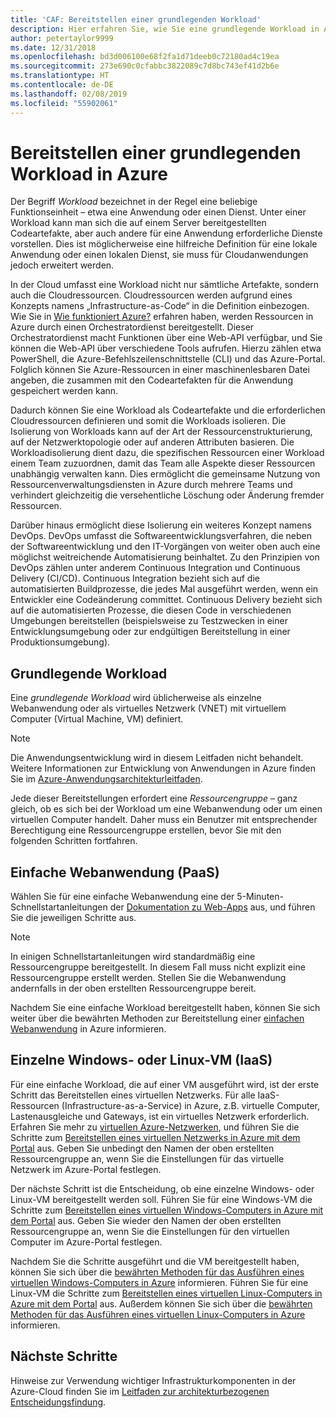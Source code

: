 ```yaml
---
title: 'CAF: Bereitstellen einer grundlegenden Workload'
description: Hier erfahren Sie, wie Sie eine grundlegende Workload in Azure bereitstellen.
author: petertaylor9999
ms.date: 12/31/2018
ms.openlocfilehash: bd3d006100e68f2fa1d71deeb0c72180ad4c19ea
ms.sourcegitcommit: 273e690c0cfabbc3822089c7d8bc743ef41d2b6e
ms.translationtype: HT
ms.contentlocale: de-DE
ms.lasthandoff: 02/08/2019
ms.locfileid: "55902061"
---
```

# <a name="deploy-a-basic-workload-in-azure"></a>Bereitstellen einer grundlegenden Workload in Azure

Der Begriff *Workload* bezeichnet in der Regel eine beliebige Funktionseinheit – etwa eine Anwendung oder einen Dienst. Unter einer Workload kann man sich die auf einem Server bereitgestellten Codeartefakte, aber auch andere für eine Anwendung erforderliche Dienste vorstellen. Dies ist möglicherweise eine hilfreiche Definition für eine lokale Anwendung oder einen lokalen Dienst, sie muss für Cloudanwendungen jedoch erweitert werden.

In der Cloud umfasst eine Workload nicht nur sämtliche Artefakte, sondern auch die Cloudressourcen. Cloudressourcen werden aufgrund eines Konzepts namens „Infrastructure-as-Code“ in die Definition einbezogen. Wie Sie in [Wie funktioniert Azure?](../../getting-started/what-is-azure.md) erfahren haben, werden Ressourcen in Azure durch einen Orchestratordienst bereitgestellt. Dieser Orchestratordienst macht Funktionen über eine Web-API verfügbar, und Sie können die Web-API über verschiedene Tools aufrufen. Hierzu zählen etwa PowerShell, die Azure-Befehlszeilenschnittstelle (CLI) und das Azure-Portal. Folglich können Sie Azure-Ressourcen in einer maschinenlesbaren Datei angeben, die zusammen mit den Codeartefakten für die Anwendung gespeichert werden kann.

Dadurch können Sie eine Workload als Codeartefakte und die erforderlichen Cloudressourcen definieren und somit die Workloads isolieren. Die Isolierung von Workloads kann auf der Art der Ressourcenstrukturierung, auf der Netzwerktopologie oder auf anderen Attributen basieren. Die Workloadisolierung dient dazu, die spezifischen Ressourcen einer Workload einem Team zuzuordnen, damit das Team alle Aspekte dieser Ressourcen unabhängig verwalten kann. Dies ermöglicht die gemeinsame Nutzung von Ressourcenverwaltungsdiensten in Azure durch mehrere Teams und verhindert gleichzeitig die versehentliche Löschung oder Änderung fremder Ressourcen.

Darüber hinaus ermöglicht diese Isolierung ein weiteres Konzept namens DevOps. DevOps umfasst die Softwareentwicklungsverfahren, die neben der Softwareentwicklung und den IT-Vorgängen von weiter oben auch eine möglichst weitreichende Automatisierung beinhaltet. Zu den Prinzipien von DevOps zählen unter anderem Continuous Integration und Continuous Delivery (CI/CD). Continuous Integration bezieht sich auf die automatisierten Buildprozesse, die jedes Mal ausgeführt werden, wenn ein Entwickler eine Codeänderung committet. Continuous Delivery bezieht sich auf die automatisierten Prozesse, die diesen Code in verschiedenen Umgebungen bereitstellen (beispielsweise zu Testzwecken in einer Entwicklungsumgebung oder zur endgültigen Bereitstellung in einer Produktionsumgebung).

## <a name="basic-workload"></a>Grundlegende Workload

Eine *grundlegende Workload* wird üblicherweise als einzelne Webanwendung oder als virtuelles Netzwerk (VNET) mit virtuellem Computer (Virtual Machine, VM) definiert.

> [!NOTE]
> Die Anwendungsentwicklung wird in diesem Leitfaden nicht behandelt. Weitere Informationen zur Entwicklung von Anwendungen in Azure finden Sie im [Azure-Anwendungsarchitekturleitfaden](/azure/architecture/guide/).

Jede dieser Bereitstellungen erfordert eine *Ressourcengruppe* – ganz gleich, ob es sich bei der Workload um eine Webanwendung oder um einen virtuellen Computer handelt. Daher muss ein Benutzer mit entsprechender Berechtigung eine Ressourcengruppe erstellen, bevor Sie mit den folgenden Schritten fortfahren.

## <a name="basic-web-application-paas"></a>Einfache Webanwendung (PaaS)

Wählen Sie für eine einfache Webanwendung eine der 5-Minuten-Schnellstartanleitungen der [Dokumentation zu Web-Apps](/azure/app-service?toc=/azure/architecture/cloud-adoption-guide/toc.json) aus, und führen Sie die jeweiligen Schritte aus.

> [!NOTE]
> In einigen Schnellstartanleitungen wird standardmäßig eine Ressourcengruppe bereitgestellt. In diesem Fall muss nicht explizit eine Ressourcengruppe erstellt werden. Stellen Sie die Webanwendung andernfalls in der oben erstellten Ressourcengruppe bereit.

Nachdem Sie eine einfache Workload bereitgestellt haben, können Sie sich weiter über die bewährten Methoden zur Bereitstellung einer [einfachen Webanwendung](/azure/architecture/reference-architectures/app-service-web-app/basic-web-app?toc=/azure/architecture/cloud-adoption-guide/toc.json) in Azure informieren.

## <a name="single-windows-or-linux-vm-iaas"></a>Einzelne Windows- oder Linux-VM (IaaS)

Für eine einfache Workload, die auf einer VM ausgeführt wird, ist der erste Schritt das Bereitstellen eines virtuellen Netzwerks. Für alle IaaS-Ressourcen (Infrastructure-as-a-Service) in Azure, z.B. virtuelle Computer, Lastenausgleiche und Gateways, ist ein virtuelles Netzwerk erforderlich. Erfahren Sie mehr zu [virtuellen Azure-Netzwerken](/azure/virtual-network/virtual-networks-overview?toc=/azure/architecture/cloud-adoption-guide/toc.json), und führen Sie die Schritte zum [Bereitstellen eines virtuellen Netzwerks in Azure mit dem Portal](/azure/virtual-network/quick-create-portal?toc=/azure/architecture/cloud-adoption-guide/toc.json) aus. Geben Sie unbedingt den Namen der oben erstellten Ressourcengruppe an, wenn Sie die Einstellungen für das virtuelle Netzwerk im Azure-Portal festlegen.

Der nächste Schritt ist die Entscheidung, ob eine einzelne Windows- oder Linux-VM bereitgestellt werden soll. Führen Sie für eine Windows-VM die Schritte zum [Bereitstellen eines virtuellen Windows-Computers in Azure mit dem Portal](/azure/virtual-machines/windows/quick-create-portal?toc=/azure/architecture/cloud-adoption-guide/toc.json) aus. Geben Sie wieder den Namen der oben erstellten Ressourcengruppe an, wenn Sie die Einstellungen für den virtuellen Computer im Azure-Portal festlegen.

Nachdem Sie die Schritte ausgeführt und die VM bereitgestellt haben, können Sie sich über die [bewährten Methoden für das Ausführen eines virtuellen Windows-Computers in Azure](/azure/architecture/reference-architectures/virtual-machines-windows/single-vm?toc=/azure/architecture/cloud-adoption-guide/toc.json) informieren. Führen Sie für eine Linux-VM die Schritte zum [Bereitstellen eines virtuellen Linux-Computers in Azure mit dem Portal](/azure/virtual-machines/linux/quick-create-portal?toc=/azure/architecture/cloud-adoption-guide/toc.json) aus. Außerdem können Sie sich über die [bewährten Methoden für das Ausführen eines virtuellen Linux-Computers in Azure](/azure/architecture/reference-architectures/virtual-machines-linux/single-vm?toc=/azure/architecture/cloud-adoption-guide/toc.json) informieren.

## <a name="next-steps"></a>Nächste Schritte

Hinweise zur Verwendung wichtiger Infrastrukturkomponenten in der Azure-Cloud finden Sie im [Leitfaden zur architekturbezogenen Entscheidungsfindung](../../decision-guides/overview.md).
